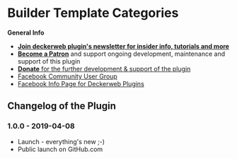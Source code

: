 # Builder Template Categories

**General Info**

* [**Join deckerweb plugin's newsletter for insider info, tutorials and more**](https://eepurl.com/gbAUUn)
* [**Become a Patron**](https://www.patreon.com/deckerweb) and support ongoing development, maintenance and support of this plugin
* [**Donate** for the further development & support of the plugin](https://www.paypal.me/deckerweb)
* [Facebook Community User Group](https://www.facebook.com/groups/deckerweb.wordpress.plugins/)
* [Facebook Info Page for Deckerweb Plugins](https://www.facebook.com/deckerweb.wordpress.plugins/)


## Changelog of the Plugin


### 1.0.0 - 2019-04-08

* Launch - everything's new ;-)
* Public launch on GitHub.com
